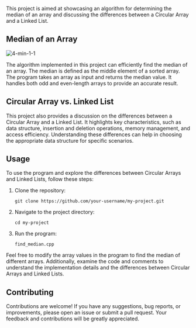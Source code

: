 This project is aimed at showcasing an algorithm for determining the median of an array and discussing the differences between a Circular Array and a Linked List.

## Median of an Array

![4-min-1-1](https://github.com/AWESOME04/Data-Structures-and-Algorithms/assets/102630199/7236e242-10b0-4b90-83bd-1d947cbba9be)

The algorithm implemented in this project can efficiently find the median of an array. The median is defined as the middle element of a sorted array. The program takes an array as input and returns the median value. It handles both odd and even-length arrays to provide an accurate result.

## Circular Array vs. Linked List

This project also provides a discussion on the differences between a Circular Array and a Linked List. It highlights key characteristics, such as data structure, insertion and deletion operations, memory management, and access efficiency. Understanding these differences can help in choosing the appropriate data structure for specific scenarios.

## Usage

To use the program and explore the differences between Circular Arrays and Linked Lists, follow these steps:

1. Clone the repository:
   ```
   git clone https://github.com/your-username/my-project.git
   ```

2. Navigate to the project directory:
   ```
   cd my-project
   ```

3. Run the program:
   ```
   find_median.cpp
   ```

Feel free to modify the array values in the program to find the median of different arrays. Additionally, examine the code and comments to understand the implementation details and the differences between Circular Arrays and Linked Lists.

## Contributing

Contributions are welcome! If you have any suggestions, bug reports, or improvements, please open an issue or submit a pull request. Your feedback and contributions will be greatly appreciated.

